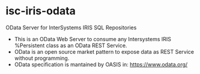 # isc-iris-odata
OData Server for InterSystems IRIS SQL Repositories


- This is an OData Web Server to consume any Intersystems IRIS %Persistent class as an OData REST Service.
- OData is an open source market pattern to expose data as REST Service without programming.
- OData specification is mantained by OASIS in: https://www.odata.org/